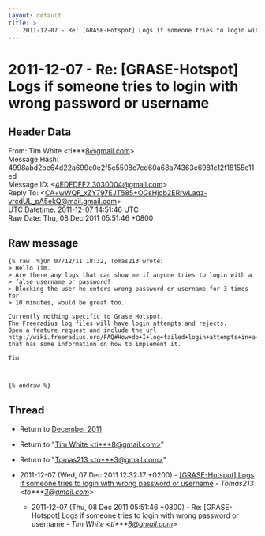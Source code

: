 ```yaml
---
layout: default
title: >
    2011-12-07 - Re: [GRASE-Hotspot] Logs if someone tries to login with wrong password or username
---
```


# 2011-12-07 - Re: [GRASE-Hotspot] Logs if someone tries to login with wrong password or username

## Header Data

From: Tim White \<ti***8@gmail.com\><br>
Message Hash: 4998abd2be64d22a699e0e2f5c5508c7cd60a68a74363c6981c12f18155c11ed<br>
Message ID: \<4EDFDFF2.3030004@gmail.com\><br>
Reply To: \<CA+wWQF_xZY797EJT585+OGsHjob2ERrwLaqz-vrcdUL_pA5ekQ@mail.gmail.com\><br>
UTC Datetime: 2011-12-07 14:51:46 UTC<br>
Raw Date: Thu, 08 Dec 2011 05:51:46 +0800<br>

## Raw message

```
{% raw  %}On 07/12/11 18:32, Tomas213 wrote:
> Hello Tim.
> Are there any logs that can show me if anyone tries to login with a 
> false username or password?
> Blocking the user he enters wrong password or username for 3 times for 
> 10 minutes, would be great too.

Currently nothing specific to Grase Hotspot.
The Freeradius log files will have login attempts and rejects.
Open a feature request and include the url 
http://wiki.freeradius.org/FAQ#How+do+I+log+failed+login+attempts+in+a+SQL+database%3F 
that has some information on how to implement it.

Tim



{% endraw %}
```

## Thread

+ Return to [December 2011](/archive/2011/12)

+ Return to "[Tim White <ti***8<span>@</span>gmail.com>](/authors/ti___8_at_gmail_com)"
+ Return to "[Tomas213 <to***3<span>@</span>gmail.com>](/authors/to___3_at_gmail_com)"

+ 2011-12-07 (Wed, 07 Dec 2011 12:32:17 +0200) - [[GRASE-Hotspot] Logs if someone tries to login with wrong password	or username](/archive/2011/12/a7634e6f79264769b3272b87ee3f55728c3ea04d41f328da41eb2b6afb003cdc) - _Tomas213 \<to***3@gmail.com\>_
  + 2011-12-07 (Thu, 08 Dec 2011 05:51:46 +0800) - Re: [GRASE-Hotspot] Logs if someone tries to login with wrong password or username - _Tim White \<ti***8@gmail.com\>_

